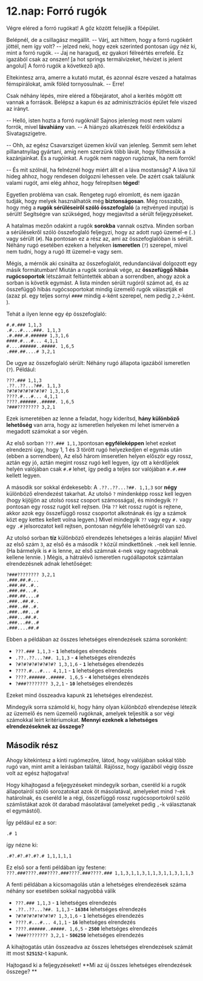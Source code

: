 # 12.nap: Forró rugók

Végre eléred a forró rugókat! A gőz között felsejlik a főépület.

Belépnél, de a csillagász megállít. 
-- Várj, azt hittem, hogy a forró rugókért jöttél, nem így volt? -- jelzed neki, hogy ezek szerinted pontosan úgy néz ki, mint a forró rugók.
-- Jaj ne haragudj, ez gyakori félreértés errefelé. Ez igazából csak az onszen! [a hot springs termálvizeket, hévizet is jelent angolul]  A forró rugók a következő ajtó. 

Eltekintesz arra, amerre a kutató mutat, és azonnal észre veszed a hatalmas fémspirálokat, amik föléd tornyosulnak. 
-- Erre!

Csak néhány lépés, mire eléred a főbejáratot, ahol a kerítés mögött ott vannak a források. Belépsz a kapun és az adminisztrációs épület fele viszed az irányt. 

-- Helló, isten hozta a forró rugóknál! Sajnos jelenleg most nem valami forrók, mivel **lávahiány** van. -- A hiányzó alkatrészek felől érdeklődsz a Sivatagszigetre.

-- Ohh, az egész Csavarsziget üzemen kívül van jelenleg. Semmit sem lehet pillanatnyilag gyártani, amíg nem szerzünk több lávát, hogy fűthessük a kazánjainkat. És a rugóinkat. A rugók nem nagyon rugóznak, ha nem forrók!

-- És mit szólnál, ha felnéznél hogy miért állt el a láva mostanság? A láva túl hideg ahhoz, hogy rendesen dolgozni lehessen vele. De azért csak találunk valami rugót, ami elég ahhoz, hogy felrepítsen **téged**!

Egyetlen probléma van csak. Rengeteg rugó elromlott, és nem igazán tudják, hogy melyek használhatók még **biztonságosan**.  Még rosszabb, hogy még a **rugók sérüléseiről szóló összefoglaló** (a rejtvényed inputja) is sérült! Segítségre van szükséged, hogy megjavítsd a sérült feljegyzéseket. 

A hatalmas mezőn odakint a rugók **sorokba** vannak osztva. Minden sorban a sérülésekről szóló összefoglaló feljegyzi, hogy az adott rugó üzemel-e (``.``) vagy sérült (``#``).  Na pontosan ez a rész az, ami az összefoglalóban is sérült. Néhány rugó esetében ezeken a helyeken **ismeretlen** (``?``) szerepel, mivel nem tudni, hogy a rugó itt üzemel-e vagy sem. 

Mégis, a mérnök aki csinálta az összefoglalót, redundanciával dolgozott egy másik formátumban! Miután a rugók sorának vége, az **összefüggő hibás rugócsoportok** létszámait feltüntették abban a sorrendben, ahogy azok a sorban is követik egymást. A lista minden sérült rugóról számot ad, és az összefüggő hibás rugócsoportokat mindig üzemelő rugók választják el (azaz pl. egy teljes sornyi ``####`` mindig ``4``-ként szerepel, nem pedig ``2,2``-ként. ). 

Tehát a ilyen lenne egy ép összefoglaló:
```
#.#.### 1,1,3
.#...#....###. 1,1,3
.#.###.#.###### 1,3,1,6
####.#...#... 4,1,1
#....######..#####. 1,6,5
.###.##....# 3,2,1
```
De ugye az összefoglaló sérült: Néhány rugó állapota igazából ismeretlen (``?``). Például:

```
???.### 1,1,3
.??..??...?##. 1,1,3
?#?#?#?#?#?#?#? 1,3,1,6
????.#...#... 4,1,1
????.######..#####. 1,6,5
?###???????? 3,2,1
```
Ezek ismeretében az lenne a feladat, hogy kiderítsd, **hány különböző lehetőség** van arra, hogy az ismeretlen helyeken mi lehet ismervén a megadott számokat a sor végén. 

Az első sorban ``???.### 1,1,3``pontosan **egyféleképpen** lehet ezeket elrendezni úgy, hogy 1, 1 és 3 törött rugó helyezkedjen el egymás után (ebben a sorrendben), Az első három imseretlen helyen először egy rossz, aztán egy jó, aztán megint rossz rugó kell legyen, így ott a kérdőjelek helyén valójában csak ``#.#`` lehet, így pedig a teljes sor valójában ``#.#.###`` kellett legyen. 

A második sor sokkal érdekesebb: A ``.??..??...?##. 1,1,3`` sor **négy** különböző elrendezést takarhat. Az utolsó ``?`` mindenképp rossz kell legyen (hogy kijöjjön az utolsó rossz csoport számossága), és mindegyik ``??`` pontosan egy rossz rugót kell rejtsen. (Ha ``??`` két rossz rugót is rejtene, akkor azok egy összefüggő rossz csoportot alkotnának és így a számok közt egy kettes kellett volna legyen.) Mivel mindegyik ``??`` vagy egy ``#.`` vagy egy ``.#`` jelsorozatot kell rejtsen, pontosan négyféle lehetőségről van szó. 

Az utolsó sorban **tíz** különböző elrendezés lehetséges a leírás alapján! Mivel az első szám ``3``, az első és a második ``?`` közül mindkettőnek ``.``-nek kell lennie. (Ha bármelyik is ``#`` is lenne, az első számnak ``4``-nek vagy nagyobbnak kellene lennie. ) Mégis, a hátralévő ismeretlen rugóállapotok számtalan elrendezésnek adnak lehetőséget:

```
?###???????? 3,2,1
.###.##.#...
.###.##..#..
.###.##...#.
.###.##....#
.###..##.#..
.###..##..#.
.###..##...#
.###...##.#.
.###...##..#
.###....##.#
```

Ebben a példában az összes lehetséges elrendezések száma soronként:

- ``???.### 1,1,3`` - **``1``** lehetséges elrendezés
- ``.??..??...?##. 1,1,3`` - **``4``** lehetséges elrendezés
- ``?#?#?#?#?#?#?#? 1,3,1,6`` - **``1``** lehetséges elrendezés
- ``????.#...#... 4,1,1`` - **``1``** lehetséges elrendezés
- ``????.######..#####. 1,6,5`` - **``4``** lehetséges elrendezés
- ``?###???????? 3,2,1`` - **``10``** lehetséges elrendezés

Ezeket mind összeadva kapunk **``21``** lehetséges elrendezést.

Mindegyik sorra számold ki, hogy hány olyan különböző elrendezése létezik az üzemelő és nem üzemelő rugóknak, amelyek teljesítik a sor végi számokkal leírt kritériumokat. **Mennyi ezeknek a lehetséges elrendezéseknek az összege?**

## Második rész

Ahogy kitekintesz a kinti rugómezőre, látod, hogy valójában sokkal több rugó van, mint amit a leírásban találtál. Rájössz, hogy igazából végig össze volt az egész hajtogatva!

Hogy kihajtogasd a feljegyzéseket mindegyik sorban, cseréld ki a rugók állapotairól szóló sorozatokat azok öt másolatával, amelyeket mind ``?``-ek határolnak, és cseréld le a régi, összefüggő rossz rugócsoportokról szóló számlistákat azok öt darabad másolatával (amelyeket pedig ``,``-k választanak el egymástól).

Így például ez a sor:

```.# 1```

így nézne ki:

```.#?.#?.#?.#?.# 1,1,1,1,1```

Ez első sor a fenti példában így festene:
```???.###????.###????.###????.###????.### 1,1,3,1,1,3,1,1,3,1,1,3,1,1,3```

A fenti példában a kicsomagolás után a lehetséges elrendezések száma néhány sor esetében sokkal nagyobbá válik

- ``???.### 1,1,3`` - **``1``** lehetséges elrendezés
- ``.??..??...?##. 1,1,3`` - **``16384``** lehetséges elrendezés
- ``?#?#?#?#?#?#?#? 1,3,1,6`` - **``1``** lehetséges elrendezés
- ``????.#...#... 4,1,1`` - **``16``** lehetséges elrendezés
- ``????.######..#####. 1,6,5`` - **``2500``** lehetséges elrendezés
- ``?###???????? 3,2,1`` - **``506250``** lehetséges elrendezés

A kihajtogatás után összeadva az összes lehetséges elrendezések számát itt most **``525152``**-t kapunk. 

Hajtogasd ki a feljegyzéseket!
**Mi az új összes lehetséges elrendezések összege? **
